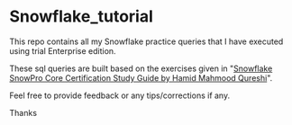 # Snowflake_tutorial
This repo contains all my Snowflake practice queries that I have executed using trial Enterprise edition.

These sql queries are built based on the exercises given in "[Snowflake SnowPro Core Certification Study Guide by Hamid Mahmood Qureshi](https://www.oreilly.com/library/view/snowflake-snowpro-core/9781119824442/)". 

Feel free to provide feedback or any tips/corrections if any.

Thanks
